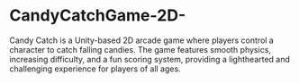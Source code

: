 # CandyCatchGame-2D-
Candy Catch is a Unity-based 2D arcade game where players control a character to catch falling candies. The game features smooth physics, increasing difficulty, and a fun scoring system, providing a lighthearted and challenging experience for players of all ages.

